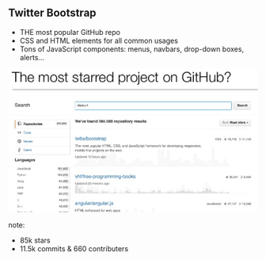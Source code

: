 ##  Twitter Bootstrap

- THE most popular GitHub repo
- CSS and HTML elements for all common usages
- Tons of JavaScript components: menus, navbars, drop-down boxes, alerts...

![](resources/bootstrap.png)

note:
- 85k stars
- 11.5k commits & 660 contributers
